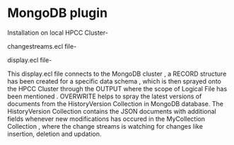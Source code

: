 <h1>MongoDB plugin</h1>

Installation on local HPCC Cluster-





changestreams.ecl file-













display.ecl file-

This display.ecl file connects to the MongoDB cluster , a RECORD structure has been created for a specific data schema , which is then sprayed onto the HPCC Cluster through the OUTPUT where the scope of Logical File has been mentioned .
OVERWRITE helps to spray the latest versions of documents from the HistoryVersion Collection in MongoDB database.
The HistoryVersion Collection contains the JSON documents with additional fields whenever new modifications has occured in the MyCollection Collection , where the change streams is watching for changes like insertion, deletion and updation.
